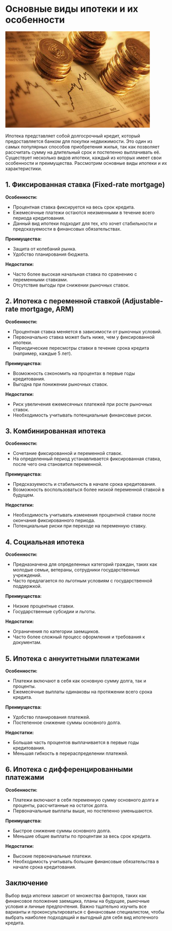 
# Основные виды ипотеки и их особенности
![Описание изображения](https://github.com/ikfinance3000/Finasisst/raw/main/finance1.jpg)

Ипотека представляет собой долгосрочный кредит, который предоставляется банком для покупки недвижимости. Это один из самых популярных способов приобретения жилья, так как позволяет рассчитать сумму на длительный срок и постепенно выплачивать её. Существует несколько видов ипотеки, каждый из которых имеет свои особенности и преимущества. Рассмотрим основные виды ипотеки и их характеристики.

## 1. Фиксированная ставка (Fixed-rate mortgage)

**Особенности:**
- Процентная ставка фиксируется на весь срок кредита.
- Ежемесячные платежи остаются неизменными в течение всего периода кредитования.
- Данный вид ипотеки подходит для тех, кто хочет стабильности и предсказуемости в финансовых обязательствах.

**Преимущества:**
- Защита от колебаний рынка.
- Удобство планирования бюджета.

**Недостатки:**
- Часто более высокая начальная ставка по сравнению с переменными ставками.
- Отсутствие выгоды при снижении рыночных ставок.

## 2. Ипотека с переменной ставкой (Adjustable-rate mortgage, ARM)

**Особенности:**
- Процентная ставка меняется в зависимости от рыночных условий.
- Первоначально ставка может быть ниже, чем у фиксированной ипотеки.
- Периодические пересмотры ставки в течение срока кредита (например, каждые 5 лет).

**Преимущества:**
- Возможность сэкономить на процентах в первые годы кредитования.
- Выгодна при понижении рыночных ставок.

**Недостатки:**
- Риск увеличения ежемесячных платежей при росте рыночных ставок.
- Необходимость учитывать потенциальные финансовые риски.

## 3. Комбинированная ипотека

**Особенности:**
- Сочетание фиксированной и переменной ставок.
- На определенный период устанавливается фиксированная ставка, после чего она становится переменной.

**Преимущества:**
- Предсказуемость и стабильность в начале срока кредитования.
- Возможность воспользоваться более низкой переменной ставкой в будущем.

**Недостатки:**
- Необходимость учитывать изменения процентной ставки после окончания фиксированного периода.
- Потенциальные риски при переходе на переменную ставку.

## 4. Социальная ипотека

**Особенности:**
- Предназначена для определенных категорий граждан, таких как молодые семьи, ветераны, сотрудники государственных учреждений.
- Часто предлагается по льготным условиям с государственной поддержкой.

**Преимущества:**
- Низкие процентные ставки.
- Государственные субсидии и льготы.

**Недостатки:**
- Ограничения по категории заемщиков.
- Часто более сложный процесс оформления и требования к документам.

## 5. Ипотека с аннуитетными платежами

**Особенности:**
- Платежи включают в себя как основную сумму долга, так и проценты.
- Ежемесячные выплаты одинаковы на протяжении всего срока кредита.

**Преимущества:**
- Удобство планирования платежей.
- Постепенное снижение суммы основного долга.

**Недостатки:**
- Большая часть процентов выплачивается в первые годы кредитования.
- Меньшая гибкость в перераспределении платежей.

## 6. Ипотека с дифференцированными платежами

**Особенности:**
- Платежи включают в себя переменную сумму основного долга и проценты, рассчитанные на остаток долга.
- Первоначальные выплаты выше, но постепенно уменьшаются.

**Преимущества:**
- Быстрое снижение суммы основного долга.
- Меньшие общие выплаты по процентам за весь срок кредита.

**Недостатки:**
- Высокие первоначальные платежи.
- Необходимость учитывать большие финансовые обязательства в начале срока кредитования.

## Заключение

Выбор вида ипотеки зависит от множества факторов, таких как финансовое положение заемщика, планы на будущее, рыночные условия и личные предпочтения. Важно тщательно изучить все варианты и проконсультироваться с финансовым специалистом, чтобы выбрать наиболее подходящий и выгодный для себя вид ипотечного кредита.
